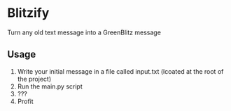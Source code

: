 # Blitzify
Turn any old text message into a GreenBlitz message

## Usage
1. Write your initial message in a file called input.txt (lcoated at the root of the project)
2. Run the main.py script
3. ???
4. Profit
